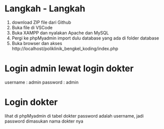 # Langkah - Langkah

1. download ZIP file dari Github
2. Buka file di VSCode
3. Buka XAMPP dan nyalakan Apache dan MySQL
4. Pergi ke phpMyadmin import dulu database yang ada di folder database
5. Buka browser dan akses http://localhost/poliklinik_bengkel_koding/index.php

# Login admin lewat login dokter

username : admin
password : admin

# Login dokter

lihat di phpMyadmin di tabel dokter
password adalah username, jadi password dimasukan nama dokter nya
